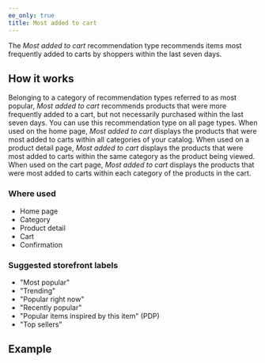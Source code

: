 ```yaml
---
ee_only: true
title: Most added to cart
---
```


The _Most added to cart_ recommendation type recommends items most frequently added to carts by shoppers within the last seven days.

## How it works

Belonging to a category of recommendation types referred to as most popular, _Most added to cart_ recommends products that were more frequently added to a cart, but not necessarily purchased within the last seven days. You can use this recommendation type on all page types. When used on the home page, _Most added to cart_ displays the products that were most added to carts within all categories of your catalog. When used on a product detail page, _Most added to cart_ displays the products that were most added to carts within the same category as the product being viewed. When used on the cart page, _Most added to cart_ displays the products that were most added to carts within each category of the products in the cart.

### Where used

-  Home page
-  Category
-  Product detail
-  Cart
-  Confirmation

### Suggested storefront labels

-  "Most popular"
-  "Trending"
-  "Popular right now"
-  "Recently popular"
-  "Popular items inspired by this item" (PDP)
-  "Top sellers"

## Example
